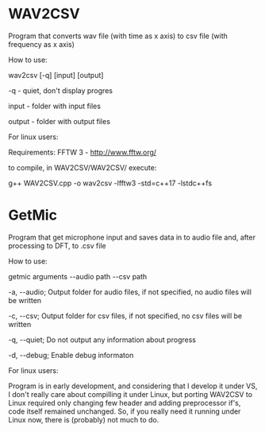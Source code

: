 # WAV2CSV
Program that converts wav file (with time as x axis) to csv file (with frequency as x axis) 

How to use:

wav2csv [-q] [input] [output]

-q - quiet, don't display progres

input - folder with input files

output - folder with output files

For linux users:

Requirements:
FFTW 3 - http://www.fftw.org/

to compile, in WAV2CSV/WAV2CSV/ execute:

g++ WAV2CSV.cpp -o wav2csv -lfftw3 -std=c++17 -lstdc++fs

# GetMic
Program that get microphone input and saves data in to audio file and, after processing to DFT, to .csv file

How to use:

getmic arguments --audio path --csv path

-a, --audio; Output folder for audio files, if not specified, no audio files will be written

-c, --csv; Output folder for csv files, if not specified, no csv files will be written

-q, --quiet; Do not output any information about progress

-d, --debug; Enable debug informaton

For linux users:

Program is in early development, and considering that I develop it under VS, I don't really care about compilling it under Linux, but porting WAV2CSV to Linux required only changing few header and adding preprocessor if's, code itself remained unchanged. So, if you really need it running under Linux now, there is (probably) not much to do.
